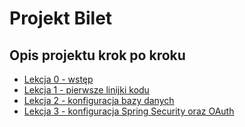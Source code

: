 # Projekt Bilet

## Opis projektu krok po kroku
* [Lekcja 0 - wstęp](http://kobietydokodu.pl/projekt-bilet-0-zaczynamy/)
* [Lekcja 1 - pierwsze linijki kodu](http://kobietydokodu.pl/projekt-bilet-1-pierwsze-linijki-kodu/)
* [Lekcja 2 - konfiguracja bazy danych](http://kobietydokodu.pl/projekt-bilet-2-konfiguracja-bazy-danych/)
* [Lekcja 3 - konfiguracja Spring Security oraz OAuth](http://kobietydokodu.pl/projekt-bilet-3-konfigurujemy-spring-security-oraz-oauth/)